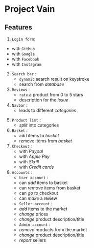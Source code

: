 # Project Vain
 ## Features
1. `Login form`:
  - with `Github`
  - with `Google`
  - with `Facebook`
  - with `Instagram`
2. `Search bar` :
    - `dynamic` search result on keystroke
    - search from *database*  
3. `Reviews` :
    - `rate` a product from 0 to 5 stars
    - description for the *issue*
4. `Navbar` :
    - leads to different *categories*
<!--  - ***Has the following fields*** :
    - ``
    - `getPlayableById`
    - `removePlayableById`
    - `listPlayables` -->
5. `Product list` :
    - *split* into categories
6. `Basket` :
    - add items to *basket*
    - remove items from *basket*
7. `Checkout` :
    - with *Paypal*
    - with *Apple Pay*
    - with *Skrill*
    - with *Credit cards*
8. `Accounts` :
    - `User account` :
    - can *add* items to basket 
    - can *remove* items from basket
    - can *go to* checkout
    - can *make* a review
    - `Seller account` :
    - *add* items to the market
    - *change* prices
    - *change* product description/title
    -  `Admin account` :
    - *remove* products from the market
    - *change* product description/title
    - *report* sellers
